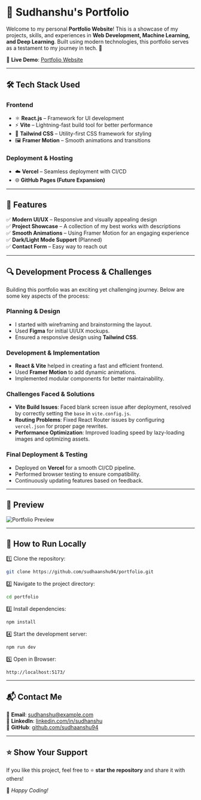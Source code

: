 # 🚀 Sudhanshu's Portfolio

Welcome to my personal **Portfolio Website**! This is a showcase of my projects, skills, and experiences in **Web Development, Machine Learning, and Deep Learning**. Built using modern technologies, this portfolio serves as a testament to my journey in tech. 🌟

🔗 **Live Demo**: [Portfolio Website](https://porfolio-sudhanshu-ptnynihg6-sudhanshus-projects-f9d5dbeb.vercel.app/)

---

## 🛠️ Tech Stack Used

### Frontend
- ⚛️ **React.js** – Framework for UI development
- ⚡ **Vite** – Lightning-fast build tool for better performance
- 🎨 **Tailwind CSS** – Utility-first CSS framework for styling
- 🖼️ **Framer Motion** – Smooth animations and transitions

### Deployment & Hosting
- ☁️ **Vercel** – Seamless deployment with CI/CD
- 🌐 **GitHub Pages (Future Expansion)**

---

## 📌 Features
✅ **Modern UI/UX** – Responsive and visually appealing design  
✅ **Project Showcase** – A collection of my best works with descriptions  
✅ **Smooth Animations** – Using Framer Motion for an engaging experience  
✅ **Dark/Light Mode Support** (Planned)  
✅ **Contact Form** – Easy way to reach out  

---

## 🔍 Development Process & Challenges
Building this portfolio was an exciting yet challenging journey. Below are some key aspects of the process:

### **Planning & Design**
- I started with wireframing and brainstorming the layout.
- Used **Figma** for initial UI/UX mockups.
- Ensured a responsive design using **Tailwind CSS**.

### **Development & Implementation**
- **React & Vite** helped in creating a fast and efficient frontend.
- Used **Framer Motion** to add dynamic animations.
- Implemented modular components for better maintainability.

### **Challenges Faced & Solutions**
- **Vite Build Issues**: Faced blank screen issue after deployment, resolved by correctly setting the `base` in `vite.config.js`.
- **Routing Problems**: Fixed React Router issues by configuring `vercel.json` for proper page rewrites.
- **Performance Optimization**: Improved loading speed by lazy-loading images and optimizing assets.

### **Final Deployment & Testing**
- Deployed on **Vercel** for a smooth CI/CD pipeline.
- Performed browser testing to ensure compatibility.
- Continuously updating features based on feedback.

---

## 📸 Preview

![Portfolio Preview](https://via.placeholder.com/1200x600?text=Preview+Image)

---

## 🚀 How to Run Locally

1️⃣ Clone the repository:
```sh
git clone https://github.com/sudhaanshu94/portfolio.git
```

2️⃣ Navigate to the project directory:
```sh
cd portfolio
```

3️⃣ Install dependencies:
```sh
npm install
```

4️⃣ Start the development server:
```sh
npm run dev
```

5️⃣ Open in Browser:
```
http://localhost:5173/
```

---

## 📬 Contact Me
📧 **Email**: sudhanshu@example.com  
💼 **LinkedIn**: [linkedin.com/in/sudhanshu](https://linkedin.com/in/sudhanshu)  
🐙 **GitHub**: [github.com/sudhaanshu94](https://github.com/sudhaanshu94)

---

## ⭐ Show Your Support
If you like this project, feel free to ⭐ **star the repository** and share it with others!

🚀 _Happy Coding!_
